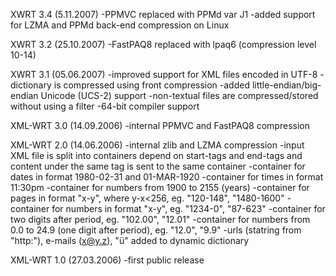 XWRT 3.4 (5.11.2007)
-PPMVC replaced with PPMd var J1
-added support for LZMA and PPMd back-end compression on Linux

XWRT 3.2 (25.10.2007)
-FastPAQ8 replaced with lpaq6 (compression level 10-14)

XWRT 3.1 (05.06.2007)
-improved support for XML files encoded in UTF-8
-dictionary is compressed using front compression
-added little-endian/big-endian Unicode (UCS-2) support
-non-textual files are compressed/stored without using a filter
-64-bit compiler support

XML-WRT 3.0 (14.09.2006)
-internal PPMVC and FastPAQ8 compression

XML-WRT 2.0 (14.06.2006)
-internal zlib and LZMA compression
-input XML file is split into containers depend on start-tags and end-tags and content under the same tag is sent to the same container
-container for dates in format 1980-02-31 and 01-MAR-1920
-container for times in format 11:30pm
-container for numbers from 1900 to 2155 (years)
-container for pages in format "x-y", where y-x<256, eg. "120-148", "1480-1600"
-container for numbers in format "x-y", eg. "1234-0", "87-623"
-container for two digits after period, eg. "102.00", "12.01"
-container for numbers from 0.0 to 24.9 (one digit after period), eg. "12.0", "9.9"
-urls (statring from "http:"), e-mails (x@y.z), "&uuml;" added to dynamic dictionary

XML-WRT 1.0 (27.03.2006)
-first public release
